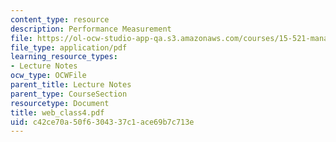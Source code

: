 ```yaml
---
content_type: resource
description: Performance Measurement
file: https://ol-ocw-studio-app-qa.s3.amazonaws.com/courses/15-521-management-accounting-and-control-spring-2003/c42ce70a50f6304337c1ace69b7c713e_web_class4.pdf
file_type: application/pdf
learning_resource_types:
- Lecture Notes
ocw_type: OCWFile
parent_title: Lecture Notes
parent_type: CourseSection
resourcetype: Document
title: web_class4.pdf
uid: c42ce70a-50f6-3043-37c1-ace69b7c713e
---
```

